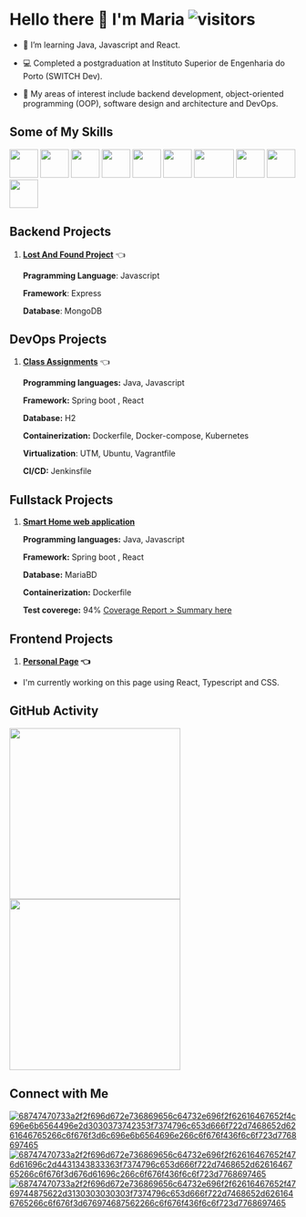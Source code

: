 # Hello there 👋 I'm Maria ![visitors](https://komarev.com/ghpvc/?username=maria-parreira)

- 📗 I’m learning Java, Javascript and React.
  
- 💻 Completed a postgraduation at Instituto Superior de Engenharia do Porto (SWITCH Dev).
  
- 🎯 My areas of interest include backend development, object-oriented programming (OOP), software design and architecture and DevOps.

## Some of My Skills

<img src="https://github.com/user-attachments/assets/899d6979-d045-4b68-b622-01dae04488d6" width="50" height="50">
<img src="https://github.com/user-attachments/assets/7759516a-3382-4153-be92-673c0fb9dd1c" width="50" height="50">
<img src="https://github.com/user-attachments/assets/13995761-7588-4b8b-b3c8-696ec08ce48a" width="50" height="50">
<img src="https://github.com/user-attachments/assets/f6de4dad-7c04-4083-9a9f-619d82f9be11" width="50" height="50">
<img src="https://github.com/user-attachments/assets/812bcc91-d9d3-4d0f-bd8f-b79cfd6e0166" width="50" height="50">
<img src="https://github.com/user-attachments/assets/c97158a1-36f0-4918-8a62-96ecede09c08" width="50" height="50">
<img src="https://github.com/user-attachments/assets/1a6bd125-7d4d-4612-8e46-3f689254006c" width="70" height="50">
<img src="https://github.com/user-attachments/assets/b5d7f9a7-7c92-48db-bc03-0822d0108f3f" width="50" height="50">
<img src="https://github.com/user-attachments/assets/d798c2f9-b1a0-450f-b44a-21cad6f489d2" width="50" height="50">
<img src="https://github.com/user-attachments/assets/b062ecb5-5e84-4398-8c8a-e5814168615a" width="50" height="50">


## Backend Projects

1. **[Lost And Found Project](https://github.com/maria-parreira/lost-and-found)** 👈
   
    **Pragramming Language**: Javascript
    
    **Framework**: Express
    
    **Database**: MongoDB


## DevOps Projects

1. **[Class Assignments](https://github.com/maria-parreira/devops-switch-dev)** 👈

   **Programming languages:** Java, Javascript
   
   **Framework:** Spring boot , React
   
   **Database:** H2

   **Containerization:** Dockerfile, Docker-compose, Kubernetes
 
   **Virtualization**: UTM, Ubuntu, Vagrantfile

   **CI/CD:** Jenkinsfile


## Fullstack Projects

1. **[Smart Home web application](https://github.com/maria-parreira/smarthome-switch-dev)**

   **Programming languages:** Java, Javascript
   
   **Framework:** Spring boot , React
   
   **Database:** MariaBD

   **Containerization:** Dockerfile

   **Test coverege:** 94% [Coverage Report > Summary here](https://github.com/userattachments/files/17007474/Coverage.Report.Summary.pdf)



## Frontend Projects

1. **[Personal Page](https://maria-parreira.github.io/Portfolio/) 👈**

- I'm currently working on this page using React, Typescript and CSS.


## GitHub Activity
 
<img src="https://github-readme-stats.vercel.app/api/top-langs/?username=maria-parreira&layout=compact" width="300" height="300"><img src="https://github-readme-stats.vercel.app/api?username=maria-parreira&show_icons=true&theme=default" width="300" height="300">

## Connect with Me
[![68747470733a2f2f696d672e736869656c64732e696f2f62616467652f4c696e6b6564496e2d3030373742353f7374796c653d666f722d7468652d6261646765266c6f676f3d6c696e6b6564696e266c6f676f436f6c6f723d7768697465](https://github.com/user-attachments/assets/83bdadf0-0518-4bb3-a296-ecff8ccef211)](https://www.linkedin.com/in/maria-parreira-a85324123/)
[![68747470733a2f2f696d672e736869656c64732e696f2f62616467652f476d61696c2d4431343833363f7374796c653d666f722d7468652d6261646765266c6f676f3d676d61696c266c6f676f436f6c6f723d7768697465](https://github.com/user-attachments/assets/e1f8511b-42f4-4131-be19-c2a6638eeeab)](mailto:mariaparreira71@gmail.com)
[![68747470733a2f2f696d672e736869656c64732e696f2f62616467652f4769744875622d3130303030303f7374796c653d666f722d7468652d6261646765266c6f676f3d676974687562266c6f676f436f6c6f723d7768697465](https://github.com/user-attachments/assets/6157e63b-51df-4d6b-8f3d-d0c4c173b086)](https://github.com/maria-parreira)
